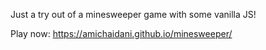 Just a try out of a minesweeper game with some vanilla JS!

Play now: https://amichaidani.github.io/minesweeper/
